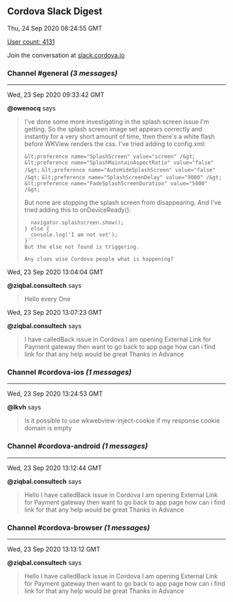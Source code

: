 ## Cordova Slack Digest
Thu, 24 Sep 2020 08:24:55 GMT

[User count: 4131](https://cordova.slack.com/)


Join the conversation at [slack.cordova.io](http://slack.cordova.io/)

### __Channel #general__ _(3 messages)_
---

Wed, 23 Sep 2020 09:33:42 GMT

__@owenocq__ says 
> I've done some more investigating in the splash screen issue I'm getting. So the splash screen image set appears correctly and instantly for a very short amount of time, then there's a white flash before WKView renders the css. I've tried adding to config.xml:
> 
> `&lt;preference name="SplashScreen" value="screen" /&gt;`
> `&lt;preference name="SplashMaintainAspectRatio" value="false" /&gt;`
> `&lt;preference name="AutoHideSplashScreen" value="false" /&gt;`
> `&lt;preference name="SplashScreenDelay" value="9000" /&gt;`
> `&lt;preference name="FadeSplashScreenDuration" value="5000" /&gt;`
> 
> But none are stopping the splash screen from disappearing. And I've tried adding this to onDeviceReady():  
> 
> ```if ( navigator.splashscreen ){ 
> 	navigator.splashscreen.show();
> } else { 
> 	console.log('I am not set');
> }```
> But the else not found is triggering.
> 
> Any clues wise Cordova people what is happening?
> 

Wed, 23 Sep 2020 13:04:04 GMT

__@ziqbal.consultech__ says 
> Hello every One
> 

Wed, 23 Sep 2020 13:07:23 GMT

__@ziqbal.consultech__ says 
> I have calledBack issue in Cordova
> I am opening External Link for Payment gateway
> then want to go back to app page
> how can i find link for that
> any help would be great
> Thanks in Advance
> 

### __Channel #cordova-ios__ _(1 messages)_
---

Wed, 23 Sep 2020 13:24:53 GMT

__@lkvh__ says 
> Is it possible to use wkwebview-inject-cookie if my response cookie domain is empty
> 

### __Channel #cordova-android__ _(1 messages)_
---

Wed, 23 Sep 2020 13:12:44 GMT

__@ziqbal.consultech__ says 
> Hello
> I have calledBack issue in Cordova
> I am opening External Link for Payment gateway
> then want to go back to app page
> how can i find link for that
> any help would be great
> Thanks in Advance
> 

### __Channel #cordova-browser__ _(1 messages)_
---

Wed, 23 Sep 2020 13:13:12 GMT

__@ziqbal.consultech__ says 
> Hello
> I have calledBack issue in Cordova
> I am opening External Link for Payment gateway
> then want to go back to app page
> how can i find link for that
> any help would be great
> Thanks in Advance
> 
